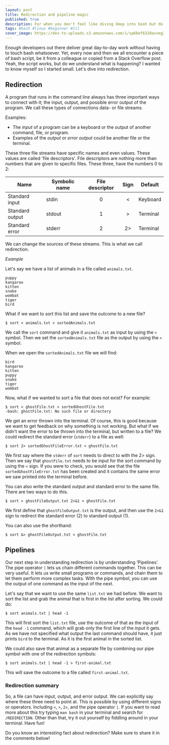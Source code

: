 ```yaml
---
layout: post
title: Redirection and pipeline magic
published: true
description: For when you don't feel like diving deep into bash but do want to know what redirection is when you see it.
tags: #bash #linux #beginner #til
cover_image: https://dev-to-uploads.s3.amazonaws.com/i/sp68ef6310avveg2dxjp.png
---
```

<p class='post__intro'>
Enough developers out there deliver great day-to-day work without having to touch bash whatsoever. Yet, every now and then we all encounter a piece of bash script, be it from a colleague or copied from a Stack Overflow post. Yeah, the script works, but do we understand what is happening? I wanted to know myself so I started small. Let's dive into redirection.
</p>

## Redirection

A program that runs in the command line always has three important ways to connect with it; the input, output, and possible error output of the program. We call these types of connections data- or file streams.

Examples:

- The _input_ of a program can be a keyboard or the output of another command, file, or program.
- Examples of the _output_ or _error output_ could be another file or the terminal.

These three file streams have specific names and even values. These values are called 'file descriptors'. File descriptors are nothing more than numbers that are given to specific files. These three, have the numbers 0 to 2:

| Name            | Symbolic name | File descriptor | Sign | Default  |
| --------------- | ------------- | :-------------: | :--: | -------- |
| Standard input  | stdin         |        0        |  <   | Keyboard |
| Standard output | stdout        |        1        |  >   | Terminal |
| Standard error  | stderr        |        2        |  2>  | Terminal |

We can change the sources of these streams. This is what we call redirection.

_Example_

Let's say we have a list of animals in a file called `animals.txt`.

```text
puppy
kangaroo
kitten
snake
wombat
tiger
bird
```

What if we want to sort this list and save the outcome to a new file?

```
$ sort < animals.txt > sortedAnimals.txt
```

We call the `sort` command and give it `animals.txt` as input by using the `<` symbol. Then we set the `sortedAnimals.txt` file as the output by using the `>` symbol.

When we open the `sortedAnimals.txt` file we will find:

```text
bird
kangaroo
kitten
puppy
snake
tiger
wombat
```

Now, what if we wanted to sort a file that does not exist? For example:

```shell
$ sort < ghostFile.txt > sortedGhostFile.txt
-bash: ghostFile.txt: No such file or directory
```

We get an error thrown into the terminal. Of course, this is good because we want to get feedback on why something is not working. But what if we didn’t want the error to be thrown into the terminal, but written to a file? We could redirect the standard error (`stderr`) to a file as well:

```shell
$ sort 2> sortedGhostFileError.txt < ghostFile.txt
```

We first say where the `stderr` of `sort` needs to direct to with the 2> sign. Then we say that `ghostFile.txt` needs to be input for the sort command by using the `<` sign. If you were to check, you would see that the file `sortedGhostFileError.txt` has been created and it contains the same error we saw printed into the terminal before.

You can also write the standard output and standard error to the same file. There are two ways to do this.

```shell
$ sort > ghostFileOutput.txt 2>&1 < ghostFile.txt
```

We first define that `ghostFileOutput.txt` is the output, and then use the `2>&1` sign to redirect the standard error (2) to standard output (1).

You can also use the shorthand:

```shell
$ sort &> ghostFileOutput.txt < ghostFile.txt
```

## Pipelines

Our next step in understanding redirection is by understanding ‘Pipelines’. The pipe operator `|` lets us chain different commands together. This can be very useful. It lets us write small programs or commands, and chain them to let them perform more complex tasks. With the pipe symbol, you can use the output of one command as the input of the next.

Let's say that we want to use the same `list.txt` we had before. We want to sort the list and grab the animal that is first in the list after sorting. We could do:

```shell
$ sort animals.txt | head -1
```

This will first sort the `list.txt` file, use the outcome of that as the input of the `head -1` command, which will grab only the first line of the input it gets. As we have not specified what output the last command should have, it just prints `bird` to the terminal. As it is the first animal in the sorted list.

We could also save that animal as a separate file by combining our pipe symbol with one of the redirection symbols:

```shell
$ sort animals.txt | head -1 > first-animal.txt
```

This will save the outcome to a file called `first-animal.txt`.

### Redirection summary

So, a file can have input, output, and error output. We can explicitly say where these three need to point at. This is possible by using different signs or operators. Including `<`, `>`, `2>`, and the pipe operator `|`. If you want to read more about this try typing `man bash` in your terminal and search for `/REDIRECTION`. Other than that, try it out yourself by fiddling around in your terminal. Have fun!

Do you know an interesting fact about redirection? Make sure to share it in the comments below!
